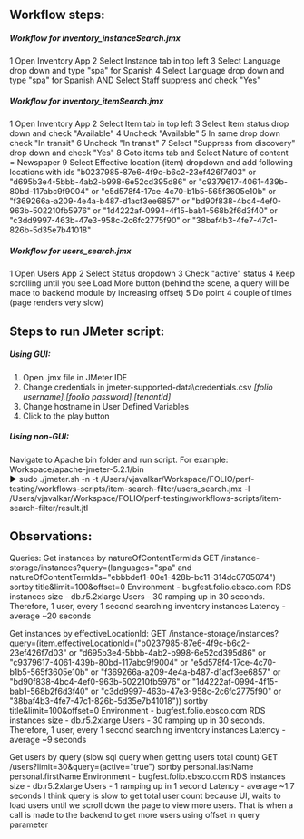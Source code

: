 ## Workflow steps:
##### Workflow for inventory_instanceSearch.jmx
1 Open Inventory App
2 Select Instance tab in top left
3 Select Language drop down and type "spa" for Spanish
4 Select Language drop down and type "spa" for Spanish AND Select Staff suppress and check "Yes"

##### Workflow for inventory_itemSearch.jmx
1 Open Inventory App
2 Select Item tab in top left
3 Select Item status drop down and check "Available" 
4 Uncheck "Available"
5 In same drop down check "In transit"
6 Uncheck "In transit"
7 Select "Suppress from discovery" drop down and check "Yes"
8 Goto items tab and Select Nature of content = Newspaper
9 Select Effective location (item) dropdown and add following locations with ids
    "b0237985-87e6-4f9c-b6c2-23ef426f7d03" or "d695b3e4-5bbb-4ab2-b998-6e52cd395d86" or "c9379617-4061-439b-80bd-117abc9f9004" or "e5d578f4-17ce-4c70-b1b5-565f3605e10b" or "f369266a-a209-4e4a-b487-d1acf3ee6857" or "bd90f838-4bc4-4ef0-963b-502210fb5976" or "1d4222af-0994-4f15-bab1-568b2f6d3f40" or "c3dd9997-463b-47e3-958c-2c6fc2775f90" or "38baf4b3-4fe7-47c1-826b-5d35e7b41018"

##### Workflow for users_search.jmx
1 Open Users App
2 Select Status dropdown
3 Check "active" status
4 Keep scrolling until you see Load More button (behind the scene, a query will be made to backend module by increasing offset)
5 Do point 4 couple of times (page renders very slow)


## Steps to run JMeter script:
##### Using GUI:
1. Open .jmx file in JMeter IDE
2. Change credentials in jmeter-supported-data\credentials.csv 
_[folio username],[foolio password],[tenantId]_
3. Change hostname in User Defined Variables
4. Click to the play button

##### Using non-GUI:
Navigate to Apache bin folder and run script.
For example:
Workspace/apache-jmeter-5.2.1/bin                                                                                                                                                                                                                            
▶ sudo ./jmeter.sh -n -t /Users/vjavalkar/Workspace/FOLIO/perf-testing/workflows-scripts/item-search-filter/users_search.jmx -l /Users/vjavalkar/Workspace/FOLIO/perf-testing/workflows-scripts/item-search-filter/result.jtl

## Observations:
Queries:
Get instances by natureOfContentTermIds
GET /instance-storage/instances?query=(languages="spa" and natureOfContentTermIds="ebbbdef1-00e1-428b-bc11-314dc0705074") sortby title&limit=100&offset=0 
Environment - bugfest.folio.ebsco.com
RDS instances size - db.r5.2xlarge
Users - 30 ramping up in 30 seconds. Therefore, 1 user, every 1 second searching inventory instances
Latency - average ~20 seconds

Get instances by effectiveLocationId:
GET /instance-storage/instances?query=(item.effectiveLocationId=("b0237985-87e6-4f9c-b6c2-23ef426f7d03" or "d695b3e4-5bbb-4ab2-b998-6e52cd395d86" or "c9379617-4061-439b-80bd-117abc9f9004" or "e5d578f4-17ce-4c70-b1b5-565f3605e10b" or "f369266a-a209-4e4a-b487-d1acf3ee6857" or "bd90f838-4bc4-4ef0-963b-502210fb5976" or "1d4222af-0994-4f15-bab1-568b2f6d3f40" or "c3dd9997-463b-47e3-958c-2c6fc2775f90" or "38baf4b3-4fe7-47c1-826b-5d35e7b41018")) sortby title&limit=100&offset=0
Environment - bugfest.folio.ebsco.com
RDS instances size - db.r5.2xlarge
Users - 30 ramping up in 30 seconds. Therefore, 1 user, every 1 second searching inventory instances
Latency - average ~9 seconds

Get users by query (slow sql query when getting users total count)
GET /users?limit=30&query=(active="true") sortby personal.lastName personal.firstName
Environment - bugfest.folio.ebsco.com
RDS instances size - db.r5.2xlarge
Users - 1 ramping up in 1 second
Latency - average ~1.7 seconds
I think query is slow to get total user count because UI, waits to load users until we scroll down the page to view more users. That is when a call is made to the backend to get more users using offset in query parameter 
